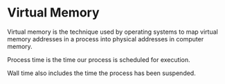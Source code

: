 # Virtual Memory

Virtual memory is the technique used by operating systems to map virtual memory addresses in a process into physical addresses in computer memory.

Process time is the time our process is scheduled for execution.

Wall time also includes the time the process has been suspended. 